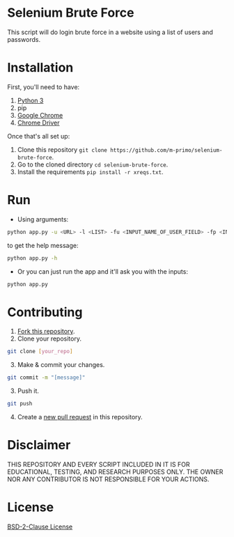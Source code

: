 # Selenium Brute Force
This script will do login brute force in a website using a list of users and passwords.


# Installation
First, you'll need to have:
1. [Python 3](https://www.python.org/downloads/)
2. pip
3. [Google Chrome](https://www.google.com/chrome/)
4. [Chrome Driver](https://chromedriver.chromium.org/downloads)

Once that's all set up:

1. Clone this repository ```git clone https://github.com/m-primo/selenium-brute-force```.
2. Go to the cloned directory ```cd selenium-brute-force```.
3. Install the requirements ```pip install -r xreqs.txt```.


# Run
- Using arguments:
```bash
python app.py -u <URL> -l <LIST> -fu <INPUT_NAME_OF_USER_FIELD> -fp <INPUT_NAME_OF_PASSWORD_FIELD> -fl <INPUT_NAME_OF_LOGIN_BUTTON>
```
to get the help message:
```bash
python app.py -h
```
- Or you can just run the app and it'll ask you with the inputs:
```bash
python app.py
```


# Contributing
1. [Fork this repository](https://github.com/m-primo/selenium-brute-force/fork).
2. Clone your repository.
```bash
git clone [your_repo]
```
3. Make & commit your changes.
```bash
git commit -m "[message]"
```
3. Push it.
```bash
git push
```
4. Create a [new pull request](https://github.com/m-primo/selenium-brute-force/pulls) in this repository.


# Disclaimer
THIS REPOSITORY AND EVERY SCRIPT INCLUDED IN IT IS FOR EDUCATIONAL, TESTING, AND RESEARCH PURPOSES ONLY. THE OWNER NOR ANY CONTRIBUTOR IS NOT RESPONSIBLE FOR YOUR ACTIONS.


# License
[BSD-2-Clause License](LICENSE)